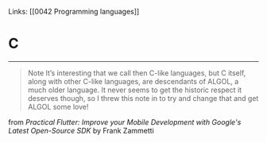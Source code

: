 Links:  [[0042 Programming languages]]
# C
---
>Note It’s interesting that we call then C-like languages, but C itself, along with
other C-like languages, are descendants of ALGOL, a much older language. It never
seems to get the historic respect it deserves though, so I threw this note in to try
and change that and get ALGOL some love!

from *Practical Flutter:  Improve your Mobile Development with Google's Latest Open-Source SDK* by Frank Zammetti